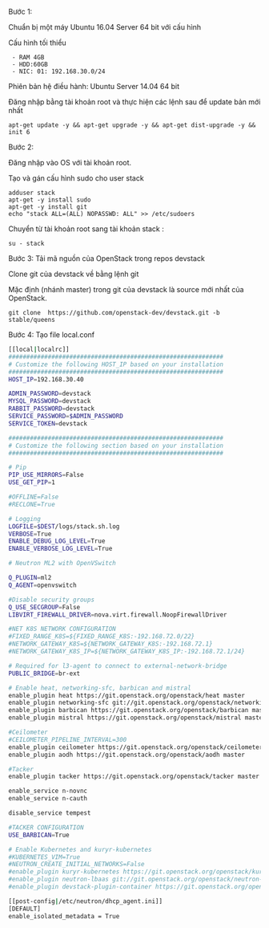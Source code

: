 Bước 1:

Chuẩn bị một máy Ubuntu 16.04 Server 64 bit với cấu hình

Cấu hình tối thiểu
```
 - RAM 4GB
 - HDD:60GB
 - NIC: 01: 192.168.30.0/24
```

Phiên bản hệ điều hành: Ubuntu Server 14.04 64 bit
 
Đăng nhập bằng tài khoản root và thực hiện các lệnh sau để update bản mới nhất

`apt-get update -y && apt-get upgrade -y && apt-get dist-upgrade -y && init 6`

Bước 2:

Đăng nhập vào OS với tài khoản root.

Tạo và gán cấu hình sudo cho user stack

```
adduser stack
apt-get -y install sudo 
apt-get -y install git
echo "stack ALL=(ALL) NOPASSWD: ALL" >> /etc/sudoers
```

Chuyển từ tài khoản root sang tài khoản stack :

`su - stack`

Bước 3: Tải mã nguồn của OpenStack trong repos devstack

Clone git của devstack về bằng lệnh git

Mặc định (nhánh master) trong git của devstack là source mới nhất của OpenStack.



`git clone  https://github.com/openstack-dev/devstack.git -b stable/queens`

Bước 4: Tạo file local.conf


``` sh
[[local|localrc]]
############################################################
# Customize the following HOST_IP based on your installation
############################################################
HOST_IP=192.168.30.40

ADMIN_PASSWORD=devstack
MYSQL_PASSWORD=devstack
RABBIT_PASSWORD=devstack
SERVICE_PASSWORD=$ADMIN_PASSWORD
SERVICE_TOKEN=devstack

############################################################
# Customize the following section based on your installation
############################################################

# Pip
PIP_USE_MIRRORS=False
USE_GET_PIP=1

#OFFLINE=False
#RECLONE=True

# Logging
LOGFILE=$DEST/logs/stack.sh.log
VERBOSE=True
ENABLE_DEBUG_LOG_LEVEL=True
ENABLE_VERBOSE_LOG_LEVEL=True

# Neutron ML2 with OpenVSwitch

Q_PLUGIN=ml2
Q_AGENT=openvswitch

#Disable security groups
Q_USE_SECGROUP=False
LIBVIRT_FIREWALL_DRIVER=nova.virt.firewall.NoopFirewallDriver

#NET K8S NETWORK CONFIGURATION
#FIXED_RANGE_K8S=${FIXED_RANGE_K8S:-192.168.72.0/22}
#NETWORK_GATEWAY_K8S=${NETWORK_GATEWAY_K8S:-192.168.72.1}
#NETWORK_GATEWAY_K8S_IP=${NETWORK_GATEWAY_K8S_IP:-192.168.72.1/24}

# Required for l3-agent to connect to external-network-bridge
PUBLIC_BRIDGE=br-ext

# Enable heat, networking-sfc, barbican and mistral
enable_plugin heat https://git.openstack.org/openstack/heat master
enable_plugin networking-sfc git://git.openstack.org/openstack/networking-sfc master
enable_plugin barbican https://git.openstack.org/openstack/barbican master
enable_plugin mistral https://git.openstack.org/openstack/mistral master

#Ceilometer
#CEILOMETER_PIPELINE_INTERVAL=300
enable_plugin ceilometer https://git.openstack.org/openstack/ceilometer master
enable_plugin aodh https://git.openstack.org/openstack/aodh master

#Tacker
enable_plugin tacker https://git.openstack.org/openstack/tacker master

enable_service n-novnc
enable_service n-cauth

disable_service tempest

#TACKER CONFIGURATION
USE_BARBICAN=True

# Enable Kubernetes and kuryr-kubernetes
#KUBERNETES_VIM=True
#NEUTRON_CREATE_INITIAL_NETWORKS=False
#enable_plugin kuryr-kubernetes https://git.openstack.org/openstack/kuryr-kubernetes master
#enable_plugin neutron-lbaas git://git.openstack.org/openstack/neutron-lbaas master
#enable_plugin devstack-plugin-container https://git.openstack.org/openstack/devstack-plugin-container master

[[post-config|/etc/neutron/dhcp_agent.ini]]
[DEFAULT]
enable_isolated_metadata = True
```













